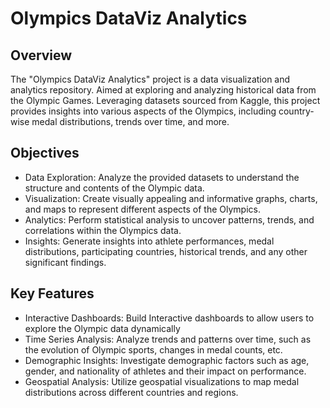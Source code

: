 # Olympics DataViz Analytics

## Overview
The "Olympics DataViz Analytics" project is a data visualization and analytics repository.
Aimed at exploring and analyzing historical data from the Olympic Games.
Leveraging datasets sourced from Kaggle, this project provides insights into various aspects of the Olympics, including country-wise medal distributions, trends over time, and more.

## Objectives
- Data Exploration: Analyze the provided datasets to understand the structure and contents of the Olympic data.
- Visualization: Create visually appealing and informative graphs, charts, and maps to represent different aspects of the Olympics.
- Analytics: Perform statistical analysis to uncover patterns, trends, and correlations within the Olympics data.
- Insights: Generate insights into athlete performances, medal distributions, participating countries, historical trends, and any other significant findings.

## Key Features
- Interactive Dashboards: Build Interactive dashboards to allow users to explore the Olympic data dynamically
- Time Series Analysis: Analyze trends and patterns over time, such as the evolution of Olympic sports, changes in medal counts, etc.
- Demographic Insights: Investigate demographic factors such as age, gender, and nationality of athletes and their impact on performance.
- Geospatial Analysis: Utilize geospatial visualizations to map medal distributions across different countries and regions.
